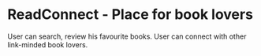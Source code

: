 # ReadConnect - Place for book lovers

User can search, review his favourite books. User can connect with other link-minded book lovers.
